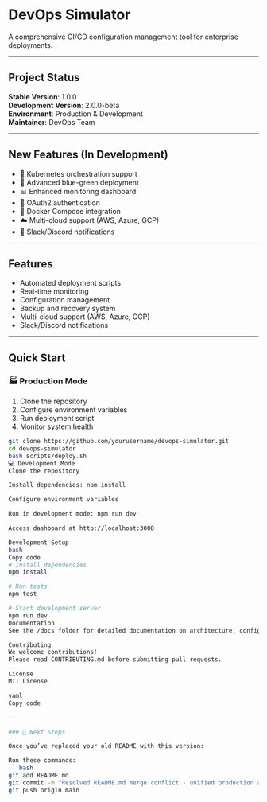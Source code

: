 # DevOps Simulator

A comprehensive CI/CD configuration management tool for enterprise deployments.

---

## Project Status

**Stable Version**: 1.0.0  
**Development Version**: 2.0.0-beta  
**Environment**: Production & Development  
**Maintainer**: DevOps Team  

---

## New Features (In Development)
- 🚀 Kubernetes orchestration support  
- 🔄 Advanced blue-green deployment  
- 📊 Enhanced monitoring dashboard  
- 🔐 OAuth2 authentication  
- 🐳 Docker Compose integration  
- ☁️ Multi-cloud support (AWS, Azure, GCP)  
- 💬 Slack/Discord notifications  

---

## Features
- Automated deployment scripts  
- Real-time monitoring  
- Configuration management  
- Backup and recovery system  
- Multi-cloud support (AWS, Azure, GCP)  
- Slack/Discord notifications  

---

## Quick Start

### 🏭 Production Mode
1. Clone the repository  
2. Configure environment variables  
3. Run deployment script  
4. Monitor system health  

```bash
git clone https://github.com/yourusername/devops-simulator.git
cd devops-simulator
bash scripts/deploy.sh
💻 Development Mode
Clone the repository

Install dependencies: npm install

Configure environment variables

Run in development mode: npm run dev

Access dashboard at http://localhost:3000

Development Setup
bash
Copy code
# Install dependencies
npm install

# Run tests
npm test

# Start development server
npm run dev
Documentation
See the /docs folder for detailed documentation on architecture, configurations, and deployment workflows.

Contributing
We welcome contributions!
Please read CONTRIBUTING.md before submitting pull requests.

License
MIT License

yaml
Copy code

---

### 🧩 Next Steps

Once you’ve replaced your old README with this version:

Run these commands:
```bash
git add README.md
git commit -m "Resolved README.md merge conflict - unified production and development versions"
git push origin main
